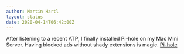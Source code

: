 ```yaml
---
author: Martin Hartl
layout: status
date: 2020-04-14T06:42:00Z
---
```

After listening to a recent ATP, I finally installed Pi-hole on my Mac Mini Server.
Having blocked ads without shady extensions is magic.
[Pi-hole](https://pi-hole.net/)